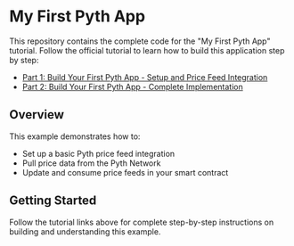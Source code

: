 # My First Pyth App

This repository contains the complete code for the "My First Pyth App" tutorial. Follow the official tutorial to learn how to build this application step by step:

- [Part 1: Build Your First Pyth App - Setup and Price Feed Integration](https://docs.pyth.network/price-feeds/create-your-first-pyth-app/evm/part-1)
- [Part 2: Build Your First Pyth App - Complete Implementation](https://docs.pyth.network/price-feeds/create-your-first-pyth-app/evm/part-2)

## Overview

This example demonstrates how to:
- Set up a basic Pyth price feed integration
- Pull price data from the Pyth Network
- Update and consume price feeds in your smart contract

## Getting Started

Follow the tutorial links above for complete step-by-step instructions on building and understanding this example.
